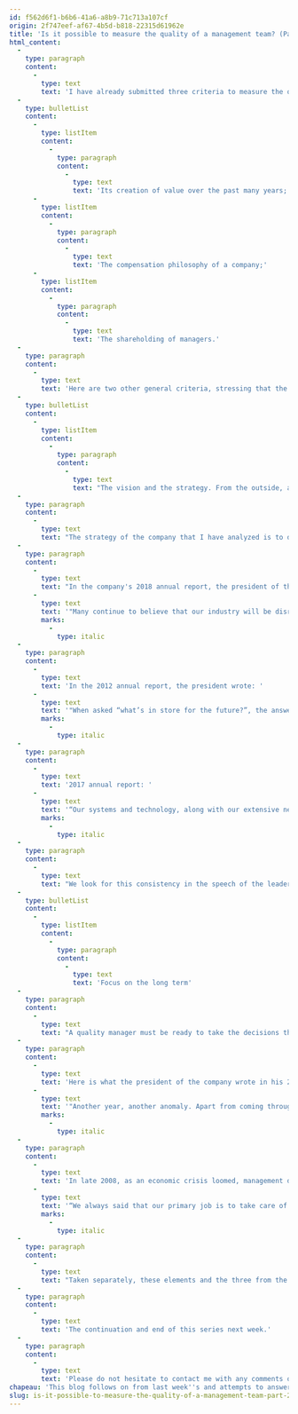 ```yaml
---
id: f562d6f1-b6b6-41a6-a8b9-71c713a107cf
origin: 2f747eef-af67-4b5d-b818-22315d61962e
title: 'Is it possible to measure the quality of a management team? (Part 2)'
html_content:
  -
    type: paragraph
    content:
      -
        type: text
        text: 'I have already submitted three criteria to measure the quality of the management of a company, namely:'
  -
    type: bulletList
    content:
      -
        type: listItem
        content:
          -
            type: paragraph
            content:
              -
                type: text
                text: 'Its creation of value over the past many years;'
      -
        type: listItem
        content:
          -
            type: paragraph
            content:
              -
                type: text
                text: 'The compensation philosophy of a company;'
      -
        type: listItem
        content:
          -
            type: paragraph
            content:
              -
                type: text
                text: 'The shareholding of managers.'
  -
    type: paragraph
    content:
      -
        type: text
        text: 'Here are two other general criteria, stressing that the more we advance, the more these criteria become subjective and difficult to quantify. To make it easier, I will continue to use the example of a company that I’ve closely looked over in the past few weeks and which I think has an excellent overall rating for the quality of its management team.'
  -
    type: bulletList
    content:
      -
        type: listItem
        content:
          -
            type: paragraph
            content:
              -
                type: text
                text: "The vision and the strategy. From the outside, as an investor, it’s difficult to measure and qualify the validity of a company's strategy. In my opinion, the most important point is to ensure that management’s strategy and vision remain consistent over the years. We want to avoid “weather vanes” that change their direction according to the new flavour of the month. So, for me, the role of a management team is not only to establish the strategy of the company they manage, but above all to execute it and communicate it clearly by constantly repeating it."
  -
    type: paragraph
    content:
      -
        type: text
        text: "The strategy of the company that I have analyzed is to develop a global network to serve its customers around the world with an unequaled and very personalized level of service. To do this, management has for decades relied on the development of a network of independent branches run by local people who speak the language and who understand the cultural particularities of their customers. At the same time, the branch network is united by an efficient technological platform which ensures consistency and standardization of the services offered to all of the company's customers. These technological systems also make it possible to obtain significant economies of scale for all of the company's activities."
  -
    type: paragraph
    content:
      -
        type: text
        text: "In the company's 2018 annual report, the president of the company wrote, "
      -
        type: text
        text: '"Many continue to believe that our industry will be disrupted by technology. Interestingly enough, we thought the same thing in 1979 when the company was founded, and we still believe that today. Consequently, each year we invest significant resources to enhance our core logistics platform and to develop new systems, it is part of our DNA."'
        marks:
          -
            type: italic
  -
    type: paragraph
    content:
      -
        type: text
        text: 'In the 2012 annual report, the president wrote: '
      -
        type: text
        text: '"When asked “what’s in store for the future?”, the answer is always the same, “just more of the same”. "'
        marks:
          -
            type: italic
  -
    type: paragraph
    content:
      -
        type: text
        text: '2017 annual report: '
      -
        type: text
        text: '“Our systems and technology, along with our extensive network of Boots on the Ground, enable us to provide highly flexible supply chain services."'
        marks:
          -
            type: italic
  -
    type: paragraph
    content:
      -
        type: text
        text: "We look for this consistency in the speech of the leaders of a company. I expect each of the company's annual reports to be essentially a repeat of the same theme."
  -
    type: bulletList
    content:
      -
        type: listItem
        content:
          -
            type: paragraph
            content:
              -
                type: text
                text: 'Focus on the long term'
  -
    type: paragraph
    content:
      -
        type: text
        text: "​​​​​​​A quality manager must be ready to take the decisions that favour the long-term prospects of the company, even if it means paying the price in the short term. We are looking for leaders who are ready to act independently of Wall Street and its analysts who are essentially asking them to deliver good profits in the next quarter. Again, it's hard to measure to what degree a leader thinks in the long term, but you can get an idea of it by reading his annual letters to shareholders and listening to his quarterly conference calls."
  -
    type: paragraph
    content:
      -
        type: text
        text: 'Here is what the president of the company wrote in his 2012 annual report, which had been a particularly trying year for the company: '
      -
        type: text
        text: '"Another year, another anomaly. Apart from coming through a difficult year, as usual, we did pretty well. Tough times don’t last, tough people do, and we have an abundance of those such people."'
        marks:
          -
            type: italic
  -
    type: paragraph
    content:
      -
        type: text
        text: 'In late 2008, as an economic crisis loomed, management dedided not to lay off workers, a move that apparently was not appreciated by Wall Street analysts. Here is what the president wrote about it in the 2010 annual report: '
      -
        type: text
        text: '“We always said that our primary job is to take care of our people, their primary job is to take care of our customers, and that should take care of Wall Street."'
        marks:
          -
            type: italic
  -
    type: paragraph
    content:
      -
        type: text
        text: "Taken separately, these elements and the three from the previous blog probably don't mean much and I wouldn't rely just on them to make an investment decision. But all of the elements, taken together, should give us a good general idea of the quality of the management team."
  -
    type: paragraph
    content:
      -
        type: text
        text: 'The continuation and end of this series next week.'
  -
    type: paragraph
    content:
      -
        type: text
        text: 'Please do not hesitate to contact me with any comments or questions.'
chapeau: 'This blog follows on from last week''s and attempts to answer a reader''s question: "I want to detect the Jeff Bezos, Mary Dillons, Bill Gates, Steve Jobs. But how do you do it before success is already achieved and the P/E ratios are not necessarily subject to deflate at the slightest disappointment?"'
slug: is-it-possible-to-measure-the-quality-of-a-management-team-part-2
---
```

